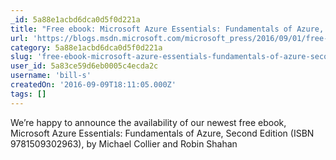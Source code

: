 ```yaml
---
_id: 5a88e1acbd6dca0d5f0d221a
title: "Free ebook: Microsoft Azure Essentials: Fundamentals of Azure, Second Edition"
url: 'https://blogs.msdn.microsoft.com/microsoft_press/2016/09/01/free-ebook-microsoft-azure-essentials-fundamentals-of-azure-second-edition/'
category: 5a88e1acbd6dca0d5f0d221a
slug: 'free-ebook-microsoft-azure-essentials-fundamentals-of-azure-second-edition'
user_id: 5a83ce59d6eb0005c4ecda2c
username: 'bill-s'
createdOn: '2016-09-09T18:11:05.000Z'
tags: []
---
```


We’re happy to announce the availability of our newest free ebook, Microsoft Azure Essentials: Fundamentals of Azure, Second Edition (ISBN 9781509302963), by Michael Collier and Robin Shahan

